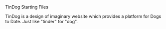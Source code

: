 TinDog Starting Files

TinDog is a design of imaginary website which provides a platform for Dogs to Date. Just like "tinder" for "dog".
